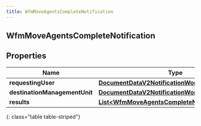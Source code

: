 ```yaml
---
title: WfmMoveAgentsCompleteNotification
---
```

## WfmMoveAgentsCompleteNotification


## Properties

| Name | Type | Description | Notes |
| ------------ | ------------- | ------------- | ------------- |
| **requestingUser** | [**DocumentDataV2NotificationWorkspace**](DocumentDataV2NotificationWorkspace.html) |  |  [optional] |
| **destinationManagementUnit** | [**DocumentDataV2NotificationWorkspace**](DocumentDataV2NotificationWorkspace.html) |  |  [optional] |
| **results** | [**List&lt;WfmMoveAgentsCompleteNotificationResults&gt;**](WfmMoveAgentsCompleteNotificationResults.html) |  |  [optional] |
{: class="table table-striped"}



